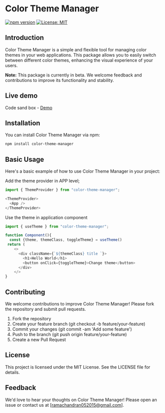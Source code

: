 # Color Theme Manager

[![npm version](https://badge.fury.io/js/color-theme-manager.svg)](https://badge.fury.io/js/color-theme-manager)
[![License: MIT](https://img.shields.io/badge/License-MIT-yellow.svg)](https://opensource.org/licenses/MIT)

## Introduction

Color Theme Manager is a simple and flexible tool for managing color themes in your web applications. This package allows you to easily switch between different color themes, enhancing the visual experience of your users.

**Note:** This package is currently in beta. We welcome feedback and contributions to improve its functionality and stability.

## Live demo
Code sand box - [Demo](https://codesandbox.io/p/sandbox/wonderful-roman-6vpt9w?layout=%257B%2522sidebarPanel%2522%253A%2522EXPLORER%2522%252C%2522rootPanelGroup%2522%253A%257B%2522direction%2522%253A%2522horizontal%2522%252C%2522contentType%2522%253A%2522UNKNOWN%2522%252C%2522type%2522%253A%2522PANEL_GROUP%2522%252C%2522id%2522%253A%2522ROOT_LAYOUT%2522%252C%2522panels%2522%253A%255B%257B%2522type%2522%253A%2522PANEL_GROUP%2522%252C%2522contentType%2522%253A%2522UNKNOWN%2522%252C%2522direction%2522%253A%2522vertical%2522%252C%2522id%2522%253A%2522clvuc3c550006356mx66dj212%2522%252C%2522sizes%2522%253A%255B100%255D%252C%2522panels%2522%253A%255B%257B%2522type%2522%253A%2522PANEL_GROUP%2522%252C%2522contentType%2522%253A%2522EDITOR%2522%252C%2522direction%2522%253A%2522horizontal%2522%252C%2522id%2522%253A%2522EDITOR%2522%252C%2522panels%2522%253A%255B%257B%2522type%2522%253A%2522PANEL%2522%252C%2522contentType%2522%253A%2522EDITOR%2522%252C%2522id%2522%253A%2522clvuc3c550002356mk74yvfm3%2522%257D%255D%257D%252C%257B%2522type%2522%253A%2522PANEL_GROUP%2522%252C%2522contentType%2522%253A%2522SHELLS%2522%252C%2522direction%2522%253A%2522horizontal%2522%252C%2522id%2522%253A%2522SHELLS%2522%252C%2522panels%2522%253A%255B%257B%2522type%2522%253A%2522PANEL%2522%252C%2522contentType%2522%253A%2522SHELLS%2522%252C%2522id%2522%253A%2522clvuc3c550003356m7km4vclj%2522%257D%255D%252C%2522sizes%2522%253A%255B100%255D%257D%255D%257D%252C%257B%2522type%2522%253A%2522PANEL_GROUP%2522%252C%2522contentType%2522%253A%2522DEVTOOLS%2522%252C%2522direction%2522%253A%2522vertical%2522%252C%2522id%2522%253A%2522DEVTOOLS%2522%252C%2522panels%2522%253A%255B%257B%2522type%2522%253A%2522PANEL%2522%252C%2522contentType%2522%253A%2522DEVTOOLS%2522%252C%2522id%2522%253A%2522clvuc3c550005356mt9dvrie3%2522%257D%255D%252C%2522sizes%2522%253A%255B100%255D%257D%255D%252C%2522sizes%2522%253A%255B50%252C50%255D%257D%252C%2522tabbedPanels%2522%253A%257B%2522clvuc3c550002356mk74yvfm3%2522%253A%257B%2522id%2522%253A%2522clvuc3c550002356mk74yvfm3%2522%252C%2522tabs%2522%253A%255B%257B%2522id%2522%253A%2522clzs0hr7g0002356laohfjvzl%2522%252C%2522mode%2522%253A%2522permanent%2522%252C%2522type%2522%253A%2522FILE%2522%252C%2522filepath%2522%253A%2522%252Fsrc%252FApp.js%2522%252C%2522state%2522%253A%2522IDLE%2522%257D%255D%252C%2522activeTabId%2522%253A%2522clzs0hr7g0002356laohfjvzl%2522%257D%252C%2522clvuc3c550005356mt9dvrie3%2522%253A%257B%2522id%2522%253A%2522clvuc3c550005356mt9dvrie3%2522%252C%2522activeTabId%2522%253A%2522clzs1btpt00du356lblkm0l18%2522%252C%2522tabs%2522%253A%255B%257B%2522id%2522%253A%2522clvuc3c550004356mo5xoz2qc%2522%252C%2522mode%2522%253A%2522permanent%2522%252C%2522type%2522%253A%2522UNASSIGNED_PORT%2522%252C%2522port%2522%253A0%252C%2522path%2522%253A%2522%252F%2522%257D%252C%257B%2522type%2522%253A%2522SANDBOX_INFO%2522%252C%2522isCloud%2522%253Afalse%252C%2522id%2522%253A%2522clzs1btpt00du356lblkm0l18%2522%252C%2522mode%2522%253A%2522permanent%2522%257D%255D%257D%252C%2522clvuc3c550003356m7km4vclj%2522%253A%257B%2522tabs%2522%253A%255B%255D%252C%2522id%2522%253A%2522clvuc3c550003356m7km4vclj%2522%257D%257D%252C%2522showDevtools%2522%253Atrue%252C%2522showShells%2522%253Afalse%252C%2522showSidebar%2522%253Atrue%252C%2522sidebarPanelSize%2522%253A42.40885416666667%257D)

## Installation

You can install Color Theme Manager via npm:

```bash
npm install color-theme-manager

```

## Basic Usage
Here's a basic example of how to use Color Theme Manager in your project:

Add the theme provider in APP level;

```javascript
import { ThemeProvider } from "color-theme-manager";

<ThemeProvider>
  <App />
</ThemeProvider>

```
Use the theme in application component

```javascript
import { useTheme } from "color-theme-manager";

function Component(){
  const {theme, themeClass, toggleTheme} = useTheme()
 return (
    <>
      <div className={`${themeClass} title `}>
        <h1>Hello World</h1>
        <button onClick={toggleTheme}>Change theme</button>
      </div>
    </>
}

```
## Contributing
We welcome contributions to improve Color Theme Manager! Please fork the repository and submit pull requests.

1. Fork the repository
2. Create your feature branch (git checkout -b feature/your-feature)
3. Commit your changes (git commit -am 'Add some feature')
4. Push to the branch (git push origin feature/your-feature)
5. Create a new Pull Request 

## License
This project is licensed under the MIT License. See the LICENSE file for details.

## Feedback
We'd love to hear your thoughts on Color Theme Manager! Please open an issue or contact us at [ramachandran052015@gmail.com].



